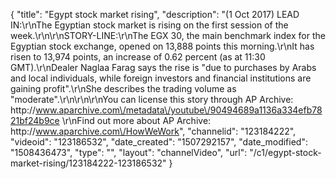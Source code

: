 {
    "title": "Egypt stock market rising",
    "description": "(1 Oct 2017) LEAD IN:\r\nThe Egyptian stock market is rising on the first session of the week.\r\n\r\nSTORY-LINE:\r\nThe EGX 30, the main benchmark index for the Egyptian stock exchange, opened on 13,888 points this morning.\r\nIt has risen to 13,974 points, an increase of 0.62 percent (as at 11:30 GMT).\r\nDealer Naglaa Farag says the rise is \"due to purchases by Arabs and local individuals, while foreign investors and financial institutions are gaining profit\".\r\nShe describes the trading volume as \"moderate\".\r\n\r\n\r\nYou can license this story through AP Archive: http:\/\/www.aparchive.com\/metadata\/youtube\/90494689a1136a334efb7821bf24b9ce \r\nFind out more about AP Archive: http:\/\/www.aparchive.com\/HowWeWork",
    "channelid": "123184222",
    "videoid": "123186532",
    "date_created": "1507292157",
    "date_modified": "1508436473",
    "type": "",
    "layout": "channelVideo",
    "url": "\/c1\/egypt-stock-market-rising\/123184222-123186532"
}